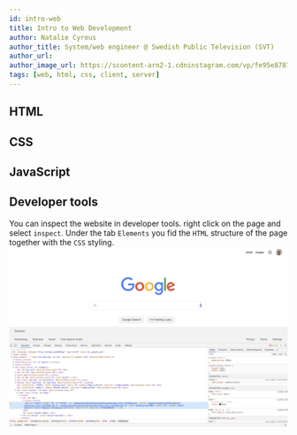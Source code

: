```yaml
---
id: intro-web
title: Intro to Web Development
author: Natalie Cyreus
author_title: System/web engineer @ Swedish Public Television (SVT)
author_url: 
author_image_url: https://scontent-arn2-1.cdninstagram.com/vp/fe95e87873515561d07ccc1978efa8f5/5E6C3CF8/t51.2885-19/s320x320/67524515_1050566435333937_1374925911710760960_n.jpg?_nc_ht=scontent-arn2-1.cdninstagram.com
tags: [web, html, css, client, server]
---
```


<!--truncate-->

## HTML


## CSS

## JavaScript

## Developer tools
You can inspect the website in developer tools. right click on the page and select `inspect`. Under the tab `Elements` you fid the `HTML` structure of the page together with the `CSS` styling.
<img src="/static/img/chrome-dev-tools.png" />